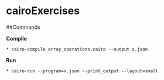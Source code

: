 # cairoExercises

##Commands

**Compile**

    * cairo-compile array_operations.cairo --output x.json

**Run**

    * cairo-run --program=x.json --print_output --layout=small